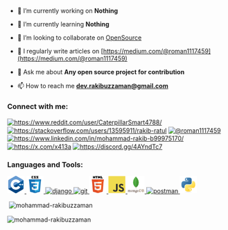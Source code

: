 - 🔭 I’m currently working on **Nothing**

- 🌱 I’m currently learning **Nothing**

- 👯 I’m looking to collaborate on [OpenSource](Project)

- 📝 I regularly write articles on [https://medium.com/@roman1117459](https://medium.com/@roman1117459)

- 💬 Ask me about **Any open source project for contribution**

- 📫 How to reach me **dev.rakibuzzaman@gmail.com**

<h3 align="left">Connect with me:</h3>
<p align="left">
<a href="https://www.reddit.com/user/CaterpillarSmart4788/" target="blank"><img align="center" src="https://raw.githubusercontent.com/rahuldkjain/github-profile-readme-generator/master/src/images/icons/Social/reddit.svg" alt="https://www.reddit.com/user/CaterpillarSmart4788/" height="30" width="40" /></a>
<a href="https://stackoverflow.com/users/13595911/rakib-ratul" target="blank"><img align="center" src="https://raw.githubusercontent.com/rahuldkjain/github-profile-readme-generator/master/src/images/icons/Social/stack-overflow.svg" alt="https://stackoverflow.com/users/13595911/rakib-ratul" height="30" width="40" /></a>
<a href="https://medium.com/@roman1117459" target="blank"><img align="center" src="https://raw.githubusercontent.com/rahuldkjain/github-profile-readme-generator/master/src/images/icons/Social/medium.svg" alt="@roman1117459" height="30" width="40" /></a>
<a href="https://www.linkedin.com/in/mohammad-rakib-b99975170/" target="blank"><img align="center" src="https://raw.githubusercontent.com/rahuldkjain/github-profile-readme-generator/master/src/images/icons/Social/linked-in-alt.svg" alt="https://www.linkedin.com/in/mohammad-rakib-b99975170/" height="30" width="40" /></a>
<a href="https://x.com/x413a" target="blank"><img align="center" src="https://raw.githubusercontent.com/rahuldkjain/github-profile-readme-generator/master/src/images/icons/Social/twitter.svg" alt="https://x.com/x413a" height="30" width="40" /></a>
<a href="https://discord.gg/uY4qkQTr" target="blank"><img align="center" src="https://raw.githubusercontent.com/rahuldkjain/github-profile-readme-generator/master/src/images/icons/Social/discord.svg" alt="https://discord.gg/4AYndTc7" height="30" width="40" /></a>

</p>

<h3 align="left">Languages and Tools:</h3>
<p align="left"> <a href="https://www.w3schools.com/cpp/" target="_blank" rel="noreferrer"> <img src="https://raw.githubusercontent.com/devicons/devicon/master/icons/cplusplus/cplusplus-original.svg" alt="cplusplus" width="40" height="40"/> </a> <a href="https://www.w3schools.com/css/" target="_blank" rel="noreferrer"> <img src="https://raw.githubusercontent.com/devicons/devicon/master/icons/css3/css3-original-wordmark.svg" alt="css3" width="40" height="40"/> </a> <a href="https://www.djangoproject.com/" target="_blank" rel="noreferrer"> <img src="https://cdn.worldvectorlogo.com/logos/django.svg" alt="django" width="40" height="40"/> </a> <a href="https://git-scm.com/" target="_blank" rel="noreferrer"> <img src="https://www.vectorlogo.zone/logos/git-scm/git-scm-icon.svg" alt="git" width="40" height="40"/> </a> <a href="https://www.w3.org/html/" target="_blank" rel="noreferrer"> <img src="https://raw.githubusercontent.com/devicons/devicon/master/icons/html5/html5-original-wordmark.svg" alt="html5" width="40" height="40"/> </a> <a href="https://developer.mozilla.org/en-US/docs/Web/JavaScript" target="_blank" rel="noreferrer"> <img src="https://raw.githubusercontent.com/devicons/devicon/master/icons/javascript/javascript-original.svg" alt="javascript" width="40" height="40"/> </a>  <a href="https://www.mongodb.com/" target="_blank" rel="noreferrer"> <img src="https://raw.githubusercontent.com/devicons/devicon/master/icons/mongodb/mongodb-original-wordmark.svg" alt="mongodb" width="40" height="40"/> </a> <a href="https://postman.com" target="_blank" rel="noreferrer"> <img src="https://www.vectorlogo.zone/logos/getpostman/getpostman-icon.svg" alt="postman" width="40" height="40"/> </a> <a href="https://www.python.org" target="_blank" rel="noreferrer"> <img src="https://raw.githubusercontent.com/devicons/devicon/master/icons/python/python-original.svg" alt="python" width="40" height="40"/> </a>  </p>



<p>&nbsp;<img align="center" src="https://github-readme-stats.vercel.app/api?username=mohammad-rakibuzzaman&show_icons=true&locale=en" alt="mohammad-rakibuzzaman" /></p>

<p><img align="center" src="https://github-readme-streak-stats.herokuapp.com/?user=mohammad-rakibuzzaman&" alt="mohammad-rakibuzzaman" /></p>
